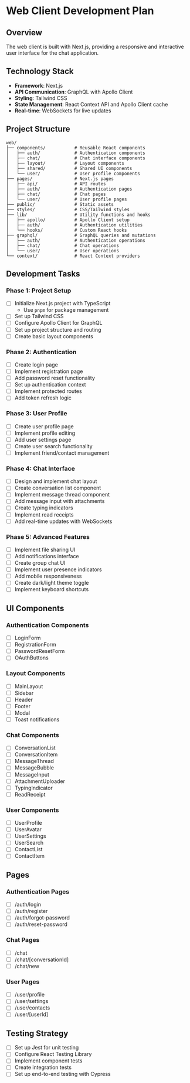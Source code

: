 # Web Client Development Plan

## Overview
The web client is built with Next.js, providing a responsive and interactive user interface for the chat application.

## Technology Stack
- **Framework**: Next.js
- **API Communication**: GraphQL with Apollo Client
- **Styling**: Tailwind CSS
- **State Management**: React Context API and Apollo Client cache
- **Real-time**: WebSockets for live updates

## Project Structure
```
web/
├── components/           # Reusable React components
│   ├── auth/             # Authentication components
│   ├── chat/             # Chat interface components
│   ├── layout/           # Layout components
│   ├── shared/           # Shared UI components
│   └── user/             # User profile components
├── pages/                # Next.js pages
│   ├── api/              # API routes
│   ├── auth/             # Authentication pages
│   ├── chat/             # Chat pages
│   └── user/             # User profile pages
├── public/               # Static assets
├── styles/               # CSS/Tailwind styles
├── lib/                  # Utility functions and hooks
│   ├── apollo/           # Apollo Client setup
│   ├── auth/             # Authentication utilities
│   └── hooks/            # Custom React hooks
├── graphql/              # GraphQL queries and mutations
│   ├── auth/             # Authentication operations
│   ├── chat/             # Chat operations
│   └── user/             # User operations
└── context/              # React Context providers
```

## Development Tasks

### Phase 1: Project Setup
- [ ] Initialize Next.js project with TypeScript
  - Use `pnpm` for package management
- [ ] Set up Tailwind CSS
- [ ] Configure Apollo Client for GraphQL
- [ ] Set up project structure and routing
- [ ] Create basic layout components

### Phase 2: Authentication
- [ ] Create login page
- [ ] Implement registration page
- [ ] Add password reset functionality
- [ ] Set up authentication context
- [ ] Implement protected routes
- [ ] Add token refresh logic

### Phase 3: User Profile
- [ ] Create user profile page
- [ ] Implement profile editing
- [ ] Add user settings page
- [ ] Create user search functionality
- [ ] Implement friend/contact management

### Phase 4: Chat Interface
- [ ] Design and implement chat layout
- [ ] Create conversation list component
- [ ] Implement message thread component
- [ ] Add message input with attachments
- [ ] Create typing indicators
- [ ] Implement read receipts
- [ ] Add real-time updates with WebSockets

### Phase 5: Advanced Features
- [ ] Implement file sharing UI
- [ ] Add notifications interface
- [ ] Create group chat UI
- [ ] Implement user presence indicators
- [ ] Add mobile responsiveness
- [ ] Create dark/light theme toggle
- [ ] Implement keyboard shortcuts

## UI Components

### Authentication Components
- [ ] LoginForm
- [ ] RegistrationForm
- [ ] PasswordResetForm
- [ ] OAuthButtons

### Layout Components
- [ ] MainLayout
- [ ] Sidebar
- [ ] Header
- [ ] Footer
- [ ] Modal
- [ ] Toast notifications

### Chat Components
- [ ] ConversationList
- [ ] ConversationItem
- [ ] MessageThread
- [ ] MessageBubble
- [ ] MessageInput
- [ ] AttachmentUploader
- [ ] TypingIndicator
- [ ] ReadReceipt

### User Components
- [ ] UserProfile
- [ ] UserAvatar
- [ ] UserSettings
- [ ] UserSearch
- [ ] ContactList
- [ ] ContactItem

## Pages

### Authentication Pages
- [ ] /auth/login
- [ ] /auth/register
- [ ] /auth/forgot-password
- [ ] /auth/reset-password

### Chat Pages
- [ ] /chat
- [ ] /chat/[conversationId]
- [ ] /chat/new

### User Pages
- [ ] /user/profile
- [ ] /user/settings
- [ ] /user/contacts
- [ ] /user/[userId]

## Testing Strategy
- [ ] Set up Jest for unit testing
- [ ] Configure React Testing Library
- [ ] Implement component tests
- [ ] Create integration tests
- [ ] Set up end-to-end testing with Cypress
